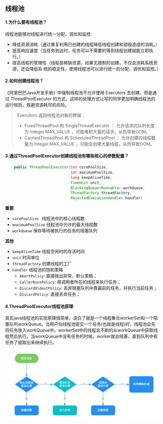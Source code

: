 ## 线程池

#### 1.为什么要有线程池？

线程池能够对线程进行统一分配，调优和监控:

- 降低资源消耗（通过重复利⽤已创建的线程降低线程创建和销毁造成的消耗。）
- 提高响应速度（当任务到达时，任务可以不需要的等到线程创建就能⽴即执⾏。）
- 提高线程的管理性（线程是稀缺资源，如果⽆限制的创建，不仅会消耗系统资源，还会降低系 统的稳定性，使⽤线程池可以进⾏统⼀的分配，调优和监控。）

#### 2.如何创建线程池？

《阿⾥巴巴Java开发⼿册》中强制线程池不允许使⽤ Executors 去创建，⽽是通过 ThreadPoolExecutor 的⽅式，这样的处理⽅式让写的同学更加明确线程池的运⾏规则，规避资源耗尽的⻛险。

> Executors 返回线程池对象的弊端：
>
> - FixedThreadPool 和 SingleThreadExecutor ： 允许请求的队列⻓度为 Integer.MAX_VALUE ，可能堆积⼤量的请求，从⽽导致OOM。
> - CachedThreadPool 和 ScheduledThreadPool ： 允许创建的线程数量为 Integer.MAX_VALUE ，可能会创建⼤量线程，从⽽导致OOM。

#### 3.通过ThreadPoolExecutor创建线程池有哪些核心的参数配置？

```java
    public ThreadPoolExecutor(int corePoolSize,
                              int maximumPoolSize,
                              long keepAliveTime,
                              TimeUnit unit,
                              BlockingQueue<Runnable> workQueue,
                              ThreadFactory threadFactory,
                              RejectedExecutionHandler handler)

```

**重要**

- `corePoolSize `						  线程池中的核心线程数
- `maximumPoolSize`				     线程池中允许的最大线程数
- `workQueue`							   保存等待被执行的任务的阻塞队列

**其他**

- `keepAliveTime` 						线程空闲时的存活时间
- `unit`										时间单位
- `threadFactory`					    创建线程的工厂
- `handler`					              线程池的饱和策略
  - `AbortPolicy`: 直接抛出异常，默认策略；
  - `CallerRunsPolicy`: 用调用者所在的线程来执行任务；
  - `DiscardOldestPolicy`: 丢弃阻塞队列中靠最前的任务，并执行当前任务；
  - `DiscardPolicy`: 直接丢弃任务；

#### 4.ThreadPoolExecutor线程池原理

其实java线程池的实现原理很简单，说白了就是一个线程集合workerSet和一个阻塞队列workQueue。当用户向线程池提交一个任务(也就是线程)时，线程池会先将任务放入workQueue中。workerSet中的线程会不断的从workQueue中获取线程然后执行。当workQueue中没有任务的时候，worker就会阻塞，直到队列中有任务了就取出来继续执行。

![image-20210901111154995](..\img\image-20210901111154995.png)

